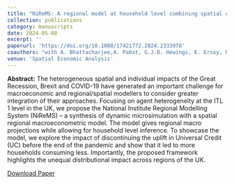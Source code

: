 ```yaml
---
title: "NiReMS: A regional model at household level combining spatial econometrics with dynamic microsimulation"
collection: publications
category: manuscripts
date: 2024-05-08
excerpt: ''
paperurl: 'https://doi.org/10.1080/17421772.2024.2333978'
coauthors: "with A. Bhattacharjee,A. Pabst, G.J.D. Hewings, E. Ersoy, M.E. Schaffer in "
venue: 'Spatial Economic Analysis'
---
```

**Abstract:** The heterogeneous spatial and individual impacts of the Great Recession, Brexit and COVID-19 have generated an important challenge for macroeconomic and regional/spatial modellers to consider greater integration of their approaches. Focusing on agent heterogeneity at the ITL 1 level in the UK, we propose the National Institute Regional Modelling System (NiReMS) – a synthesis of dynamic microsimulation with a spatial regional macroeconometric model. The model gives regional macro projections while allowing for household level inference. To showcase the model, we explore the impact of discontinuing the uplift in Universal Credit (UC) before the end of the pandemic and show that it led to more households consuming less. Importantly, the proposed framework highlights the unequal distributional impact across regions of the UK.

[Download Paper](https://doi.org/10.1080/17421772.2024.2333978)
